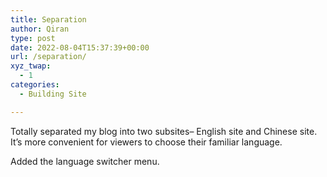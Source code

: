 ```yaml
---
title: Separation
author: Qiran
type: post
date: 2022-08-04T15:37:39+00:00
url: /separation/
xyz_twap:
  - 1
categories:
  - Building Site

---
```

Totally separated my blog into two subsites&#8211; English site and Chinese site. It&#8217;s more convenient for viewers to choose their familiar language.

Added the language switcher menu.